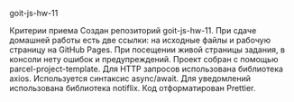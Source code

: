 goit-js-hw-11

Критерии приема
Создан репозиторий goit-js-hw-11.
При сдаче домашней работы есть две ссылки: на исходные файлы и рабочую страницу на GitHub Pages.
При посещении живой страницы задания, в консоли нету ошибок и предупреждений.
Проект собран с помощью parcel-project-template.
Для HTTP запросов использована библиотека axios.
Используется синтаксис async/await.
Для уведомлений использована библиотека notiflix.
Код отформатирован Prettier.
